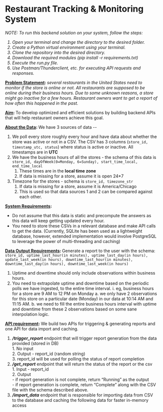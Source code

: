 # Restaurant Tracking & Monitoring System

<i>NOTE: To run this backend solution on your system, follow the steps:
1. Open your terminal and change the directory to the desired folder.
2. Create a Python virtual environment using your terminal.
3. Clone the repository into the desired directory.
4. Download the required modules  (pip install -r requirements.txt)
5. Execute the run.py file.
6. Use Postman/Thunderclient, etc. for executing API requests and responses. </i>


<b><u>Problem Statement</u>: </b><i> several restaurants in the United States need to monitor if the store is online or not. All restaurants are supposed to be online during their business hours. Due to some unknown reasons, a store might go inactive for a few hours. Restaurant owners want to get a report of how often this happened in the past.</i>   

<b><u>Aim</u>: </b>To develop optimized and efficient solutions by building backend APIs that will help restaurant owners achieve this goal. 

<b><u>About the Data</u>: </b> We have 3 sources of data --
1. We poll every store roughly every hour and have data about whether the store was active or not in a CSV.  The CSV has 3 columns (`store_id, timestamp_utc, status`) where status is active or inactive.  All timestamps are in **UTC**<br>
2. We have the business hours of all the stores - the schema of this data is `store_id, dayOfWeek(0=Monday, 6=Sunday), start_time_local, end_time_local`<br>
    1. These times are in the **local time zone**<br>
    2. If data is missing for a store, assume it is open 24*7<br>
3. Timezone for the stores - schema is `store_id, timezone_str`<br>
    1. If data is missing for a store, assume it is America/Chicago<br>
    2. This is used so that data sources 1 and 2 can be compared against each other. <br>


<b><u>System Requirements</u>: </b>
- Do not assume that this data is static and precompute the answers as this data will keep getting updated every hour.
- You need to store these CSVs in a relevant database and make API calls to get the data.
  (Currently, SQLite has been used as a lightweight database, however, extended implementation would involve PostgreSQL to leverage the power of multi-threading and caching)


<b><u>Data Output Requirements</u>: </b>
Generate a report to the user with the schema:
`store_id, uptime_last_hour(in minutes), uptime_last_day(in hours), update_last_week(in hours), downtime_last_hour(in minutes), downtime_last_day(in hours), downtime_last_week(in hours)` 

1. Uptime and downtime should only include observations within business hours. 
2. You need to extrapolate uptime and downtime based on the periodic polls we have ingested, to the entire time interval.
    i. eg, business hours for a store are 9 AM to 12 PM on Monday
        a. we only have 2 observations for this store on a particular date (Monday) in our data at 10:14 AM and 11:15 AM.
        b. we need to fill the entire business hours interval with uptime and downtime from these 2 observations based on some sane interpolation logic.


<b><u>API requirement</u>: </b> We build two APIs for triggering & generating reports and one API for data import and caching. 
 
1. <i><b>/trigger_report</b></i> endpoint that will trigger report generation from the data provided (stored in DB)<br>
        1. No input <br>
        2. Output - report_id (random string) <br>
        3. report_id will be used for polling the status of report completion<br>
2. <i><b>/get_report</b></i> endpoint that will return the status of the report or the csv<br>
        1. Input - report_id<br>
        2. Output<br>
            - if report generation is not complete, return “Running” as the output<br>
            - if report generation is complete, return “Complete” along with the CSV file with the schema described above.<br>
3. <i><b>/import_data</b></i> endpoint that is responsible for importing data from CSV to the database and caching the following data for faster in-memory access


